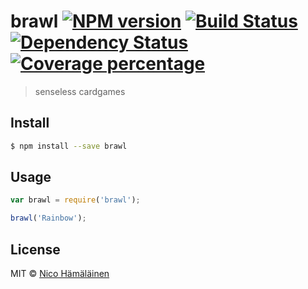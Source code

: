 # brawl [![NPM version][npm-image]][npm-url] [![Build Status][travis-image]][travis-url] [![Dependency Status][daviddm-image]][daviddm-url] [![Coverage percentage][coveralls-image]][coveralls-url]
> senseless cardgames


## Install

```sh
$ npm install --save brawl
```


## Usage

```js
var brawl = require('brawl');

brawl('Rainbow');
```

## License

MIT © [Nico Hämäläinen](http://sizeof.io/)


[npm-image]: https://badge.fury.io/js/brawl.svg
[npm-url]: https://npmjs.org/package/brawl
[travis-image]: https://travis-ci.org/brawl-game/brawl-module.svg?branch=master
[travis-url]: https://travis-ci.org/brawl-game/brawl-module
[daviddm-image]: https://david-dm.org/brawl-game/brawl-module.svg?theme=shields.io
[daviddm-url]: https://david-dm.org/brawl-game/brawl-module
[coveralls-image]: https://coveralls.io/repos/brawl-game/brawl-module/badge.svg
[coveralls-url]: https://coveralls.io/r/brawl-game/brawl-module
